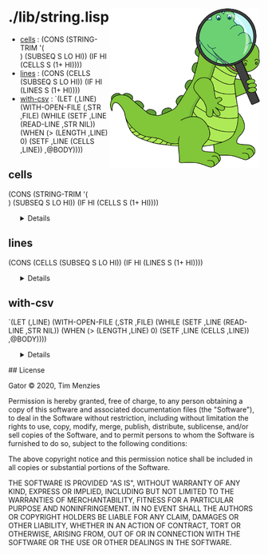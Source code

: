 <a name=top>
<img width=300 align=right src="https://raw.githubusercontent.com/timm/gator/main/docs/img/gator.png">

# ./lib/string.lisp
- [cells](#cells) : (CONS
                     (STRING-TRIM
                      '(  	 
)
                      (SUBSEQ S LO HI))
                     (IF HI
                         (CELLS S (1+ HI))))
- [lines](#lines) : (CONS (CELLS (SUBSEQ S LO HI))
                          (IF HI
                              (LINES S (1+ HI))))
- [with-csv](#with-csv) : `(LET (,LINE)
                             (WITH-OPEN-FILE (,STR ,FILE)
                               (WHILE (SETF ,LINE (READ-LINE ,STR NIL))
                                (WHEN (> (LENGTH ,LINE) 0)
                                  (SETF ,LINE (CELLS ,LINE))
                                  ,@BODY))))

## cells

(CONS
 (STRING-TRIM
  '(  	 
)
  (SUBSEQ S LO HI))
 (IF HI
     (CELLS S (1+ HI))))

<ul><details>

```lisp
(defun cells (s &optional (lo 0) (hi (position #\, s :start (1+ lo))))
  (cons (string-trim '(#\  #\tab #\newline) (subseq s lo hi))
        (if hi
            (cells s (1+ hi)))))
```
</details></ul>

## lines

(CONS (CELLS (SUBSEQ S LO HI))
      (IF HI
          (LINES S (1+ HI))))

<ul><details>

```lisp
(defun lines (s &optional (lo 0) (hi (position #\newline s :start (1+ lo))))
  (cons (cells (subseq s lo hi))
        (if hi
            (lines s (1+ hi)))))
```
</details></ul>

## with-csv

`(LET (,LINE)
   (WITH-OPEN-FILE (,STR ,FILE)
     (WHILE (SETF ,LINE (READ-LINE ,STR NIL))
      (WHEN (> (LENGTH ,LINE) 0) (SETF ,LINE (CELLS ,LINE)) ,@BODY))))

<ul><details>

```lisp
(defmacro with-csv ((line file) &body body &aux (str (gensym)))
  `(let (,line)
     (with-open-file (,str ,file)
       (while (setf ,line (read-line ,str nil))
        (when (> (length ,line) 0) (setf ,line (cells ,line)) ,@body)))))
```
</details></ul>
## License

Gator
&copy; 2020, Tim Menzies

Permission is hereby granted, free of charge, to any person obtaining
a copy of this software and associated documentation files (the
"Software"), to deal in the Software without restriction, including
without limitation the rights to use, copy, modify, merge, publish,
distribute, sublicense, and/or sell copies of the Software, and to
permit persons to whom the Software is furnished to do so, subject
to the following conditions:

The above copyright notice and this permission notice shall be
included in all copies or substantial portions of the Software.

THE SOFTWARE IS PROVIDED "AS IS", WITHOUT WARRANTY OF ANY KIND,
EXPRESS OR IMPLIED, INCLUDING BUT NOT LIMITED TO THE WARRANTIES OF
MERCHANTABILITY, FITNESS FOR A PARTICULAR PURPOSE AND NONINFRINGEMENT.
IN NO EVENT SHALL THE AUTHORS OR COPYRIGHT HOLDERS BE LIABLE FOR
ANY CLAIM, DAMAGES OR OTHER LIABILITY, WHETHER IN AN ACTION OF
CONTRACT, TORT OR OTHERWISE, ARISING FROM, OUT OF OR IN CONNECTION
WITH THE SOFTWARE OR THE USE OR OTHER DEALINGS IN THE SOFTWARE.
